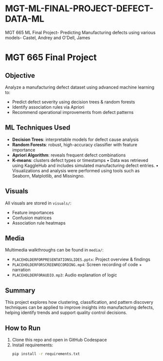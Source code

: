 # MGT-ML-FINAL-PROJECT-DEFECT-DATA-ML
MGT 665 ML Final Project- Predicting Manufacturing defects using various models- Castel, Andrey and O'Dell, James

#  MGT 665 Final Project

##  Objective
Analyze a manufacturing defect dataset using advanced machine learning to:
- Predict defect severity using decision trees & random forests
- Identify association rules via Apriori
- Recommend operational improvements from defect patterns

##  ML Techniques Used
- **Decision Trees**: interpretable models for defect cause analysis
- **Random Forests**: robust, high-accuracy classifier with feature importance
- **Apriori Algorithm**: reveals frequent defect combinations
- **K-means**: clusters defect types or timestamps
• Data was retrieved using KaggleHub and includes simulated manufacturing defect entries.
• Visualizations and analysis were performed using tools such as Seaborn, Matplotlib, and Missingno.


##  Visuals
All visuals are stored in `visuals/`:
- Feature importances
- Confusion matrices
- Association rule heatmaps

##  Media
Multimedia walkthroughs can be found in `media/`:
- `PLACEHOLDERFORPRESENTATIONSLIDES.pptx`: Project overview & findings
- `PLACEHOLDERFORSCREENRECORDING.mp4`: Screen recording of code + narration
- `PLACEHOLDERFORAUDIO.mp3`: Audio explanation of logic

## Summary
This project explores how clustering, classification, and pattern discovery techniques can be applied to improve insights into manufacturing defects, helping identify trends and support quality control decisions.

##  How to Run
1. Clone this repo and open in GitHub Codespace
2. Install requirements:
   ```bash
   pip install -r requirements.txt
